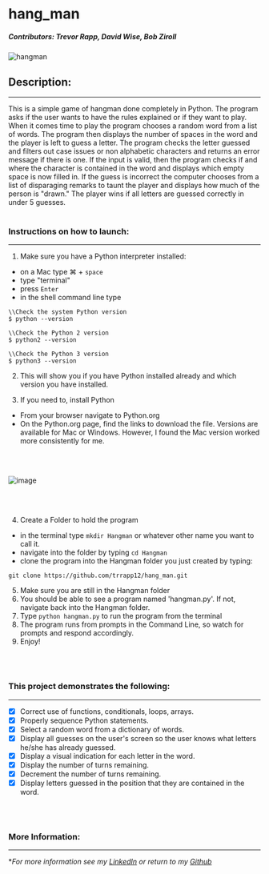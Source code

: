# hang_man

##### Contributors: Trevor Rapp, David Wise, Bob Ziroll 

![hangman](https://cloud.githubusercontent.com/assets/11747875/8296599/8e007646-190f-11e5-83ce-64c7a3ef2ee2.jpg)


## Description:
---
This is a simple game of hangman done completely in Python.  The program asks if the user wants to have the rules explained or if they want to play.  When it comes time to play the program chooses a random word from a list of words.  The program then displays the number of spaces in the word and the player is left to guess a letter.  The program checks the letter guessed and filters out case issues or non alphabetic characters and returns an error message if there is one.  If the input is valid, then the program checks if and where the character is contained in the word and displays which empty space is now filled in.  If the guess is incorrect the computer chooses from a list of disparaging remarks to taunt the player and displays how much of the person is "drawn." The player wins if all letters are guessed correctly in under 5 guesses.
<br/>
<br/>



### Instructions on how to launch:
---

1. Make sure you have a Python interpreter installed: 
  - on a Mac type &#8984;  + `space`
  - type "terminal"
  - press `Enter`
  - in the shell command line type 
 
 ```
 \\Check the system Python version
$ python --version

\\Check the Python 2 version
$ python2 --version

\\Check the Python 3 version
$ python3 --version

```

2. This will show you if you have Python installed already and which version you have installed. 
 
3. If you need to, install Python
  - From your browser navigate to Python.org
  - On the Python.org page, find the links to download the file.  Versions are available for Mac or Windows.  However, I found the Mac version worked more consistently for me. 
  <br/>
  <br/>
  
  ![image](https://user-images.githubusercontent.com/11747875/129993191-4912f7c9-edeb-40ad-b73f-96a35f4dc884.png)
  
  <br/>
  <br/>

4. Create a Folder to hold the program
  - in the terminal type `mkdir Hangman` or whatever other name you want to call it. 
  - navigate into the folder by typing `cd Hangman`
  - clone the program into the Hangman folder you just created by typing: 
 
 ```
 git clone https://github.com/trrapp12/hang_man.git
 ```
  
5. Make sure you are still in the Hangman folder
6. You should be able to see a program named 'hangman.py'.  If not, navigate back into the Hangman folder.  
7. Type `python hangman.py` to run the program from the terminal
8. The program runs from prompts in the Command Line, so watch for prompts and respond accordingly. 
9. Enjoy!
<br/>
<br/>

### This project demonstrates the following:
---

- [x] Correct use of functions, conditionals, loops, arrays.
- [x] Properly sequence Python statements.
- [x] Select a random word from a dictionary of words.
- [x] Display all guesses on the user's screen so the user knows what letters he/she has already guessed.
- [x] Display a visual indication for each letter in the word.
- [x] Display the number of turns remaining.
- [x] Decrement the number of turns remaining.
- [x] Display letters guessed in the position that they are contained in the word.

<br/>
<br/>

### More Information:
---

\**For more information see my [LinkedIn](https://www.linkedin.com/in/trevor-rapp-042a1037) or return to my [Github](https://github.com/trrapp12)*
